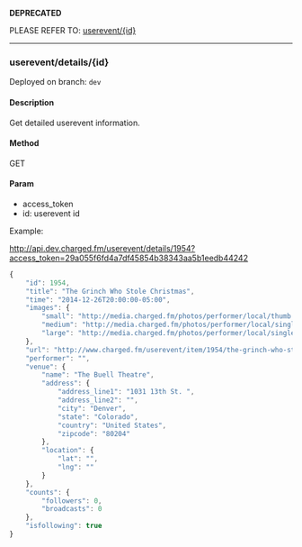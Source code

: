 **DEPRECATED**

PLEASE REFER TO: [userevent/{id}](https://github.com/denzeus/api-design/blob/master/userevent.md#usereventid)

---

### **userevent/details/{id}**

Deployed on branch: `dev`

#### **Description**

Get detailed userevent information.

#### **Method**

GET

#### **Param**

- access_token
- id: userevent id

Example:

http://api.dev.charged.fm/userevent/details/1954?access_token=29a055f6fd4a7df45854b38343aa5b1eedb44242

```javascript
{
    "id": 1954,
    "title": "The Grinch Who Stole Christmas",
    "time": "2014-12-26T20:00:00-05:00",
    "images": {
        "small": "http://media.charged.fm/photos/performer/local/thumb.jpg",
        "medium": "http://media.charged.fm/photos/performer/local/single.jpg",
        "large": "http://media.charged.fm/photos/performer/local/single.jpg"
    },
    "url": "http://www.charged.fm/userevent/item/1954/the-grinch-who-stole-christmas",
    "performer": "",
    "venue": {
        "name": "The Buell Theatre",
        "address": {
            "address_line1": "1031 13th St. ",
            "address_line2": "",
            "city": "Denver",
            "state": "Colorado",
            "country": "United States",
            "zipcode": "80204"
        },
        "location": {
            "lat": "",
            "lng": ""
        }
    },
    "counts": {
        "followers": 0,
        "broadcasts": 0
    },
    "isfollowing": true
}
```
